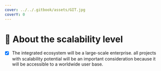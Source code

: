 ```yaml
---
cover: ../../.gitbook/assets/GIT.jpg
coverY: 0
---
```


# 📳 About the scalability level

* [x] The integrated ecosystem will be a large-scale enterprise. all projects with scalability potential will be an important consideration because it will be accessible to a worldwide user base.
